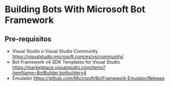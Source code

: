 # Building Bots With Microsoft Bot Framework


## Pre-requisitos
- Visual Studio o Visual Studio Community https://visualstudio.microsoft.com/es/vs/community/
- Bot Framework v4 SDK Templates for Visual Studio https://marketplace.visualstudio.com/items?itemName=BotBuilder.botbuilderv4
- Emulador https://github.com/Microsoft/BotFramework-Emulator/Release 
 